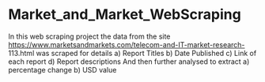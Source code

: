 # Market_and_Market_WebScraping
In this web scraping project the data from the site  https://www.marketsandmarkets.com/telecom-and-IT-market-research-
113.html was scraped for details
a) Report Titles 
b) Date Published
c) Link of each report
d) Report descriptions
And then further analysed to extract
a) percentage change
b) USD value
